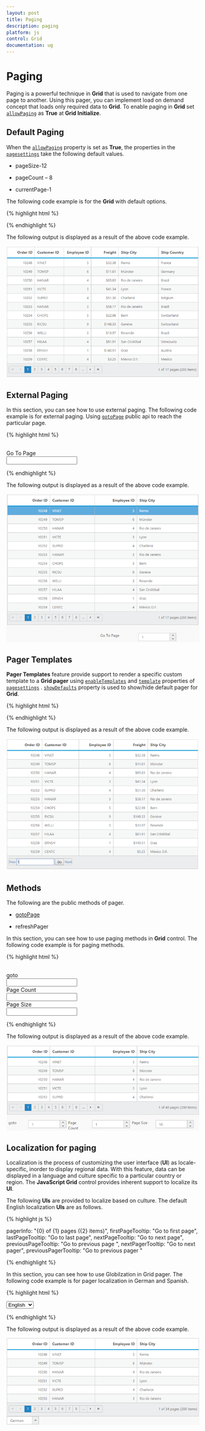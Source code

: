 ```yaml
---
layout: post
title: Paging
description: paging
platform: js
control: Grid
documentation: ug
---
```


# Paging

Paging is a powerful technique in **Grid** that is used to navigate from one page to another. Using this pager, you can implement load on demand concept that loads only required data to **Grid**. To enable paging in **Grid** set [`allowPaging`](/js/api/ejgrid#members:allowpaging "allowPaging") as **True** at **Grid Initialize**.

## Default Paging

When the [`allowPaging`](/js/api/ejgrid#members:allowpaging "allowPaging") property is set as **True**, the properties in the [`pagesettings`](/js/api/ejgrid#members:pagesettings "pagesettings") take the following default values.

* pageSize-12

* pageCount – 8

* currentPage-1

The following code example is for the **Grid** with default options.

{% highlight html %}


<div id="Grid"></div>
<script type="text/javascript">
  $(function () {
      $("#Grid").ejGrid({
          // the datasource "window.gridData" is referred from jsondata.min.js
          dataSource: window.gridData,
          allowPaging: true,
  
      });
  });
</script>


{% endhighlight %}



The following output is displayed as a result of the above code example.

![](/js/Grid/Paging_images/Paging_img1.png)

## External Paging

In this section, you can see how to use external paging. The following code example is for external paging. Using [`gotoPage`](/js/api/ejgrid#methods:gotopage "gotoPage") public api to reach the particular page.

{% highlight html %}


<div id="Grid"></div>
<br />
<div class="row">
  <div class="col-md-3"></div>
  <div class="col-md-1">
    Go To Page
  </div>
  <div class="col-md-3">
    <input type="text" id="sendpage" />
  </div>
</div>
<script type="text/javascript">
  $(function () {
      $("#Grid").ejGrid({
          // the datasource "window.gridData" is referred from jsondata.min.js
          dataSource: window.gridData,
          allowPaging: true,
  
      });
      $("#sendpage").ejNumericTextbox({ value: 1, minValue: 1, maxValue: 10, change: "onChange" });
  });
  function onChange(args) {
      var gridobj = $("#Grid").data("ejGrid");
      gridobj.goToPage(args.value);
  }
</script>


{% endhighlight %}



The following output is displayed as a result of the above code example.

![](/js/Grid/Paging_images/Paging_img2.png)

## Pager Templates

**Pager Templates** feature provide support to render a specific custom template to a **Grid pager** using [`enableTemplates`](/js/api/ejgrid#members:pagesettings-enabletemplates "enableTemplates") and [`template`](/js/api/ejgrid#members:pagesettings-template "template") properties of [`pagesettings`](/js/api/ejgrid#members:pagesettings "pagesettings") . [`showDefaults`](/js/api/ejgrid#members:pagesettings-showdefaults "showdefaults") property is used to show/hide default pager for **Grid**.

{% highlight html %}

<div id="Grid"></div>
<script type="text/javascript">
    
  $(function () {
      
      var data = ej.DataManager(window.gridData).executeLocal(ej.Query().take(50));
      $("#Grid").ejGrid({
          dataSource: data,
          pageSettings: { enableTemplates: true, template: "#template", showDefaults: false },
          columns: ["OrderID ", " CustomerID ", " EmployeeID ", " Freight ", " OrderDate"]
      });
  });
</script>
<script type="text/x-jsrender" id="template">
  <a id="prev" value="Prev">Prev</a>
  <input type="text" />
  <input type="button" value="Go" />
  <a>Next</a>
</script>

{% endhighlight %}



The following output is displayed as a result of the above code example.

![](/js/Grid/Paging_images/Paging_img3.png)

## Methods

The following are the public methods of pager.

* [gotoPage](/js/api/ejgrid#methods:gotopage "gotoPage")

* refreshPager

In this section, you can see how to use paging methods in **Grid** control. The following code example is for paging methods. 

{% highlight html %}

 <div id="Grid"></div>
<br />
<div class="row">
  <div class="col-md-1"></div>
  <div class="col-md-1">
    goto
  </div>
  <div class="col-md-2">
    <input type="text" id="goto" />
  </div>
  <div class="col-md-1">
    Page Count
  </div>
  <div class="col-md-2">
    <input type="text" id="pageCount" />
  </div>
  <div class="col-md-1">
    Page Size
  </div>
  <div class="col-md-2">
    <input type="text" id="PageSize" />
  </div>
</div>
<script type="text/javascript">
    
  $(function () {
      
      $("#Grid").ejGrid({
          // the datasource "window.gridData" is referred from jsondata.min.js
          dataSource: window.gridData,
          allowPaging: true,
          pageSettings: { pageSize: 5 },
  
      });
      $("#goto").ejNumericTextbox({ value: 1, minValue: 1, change: "pageChange" });
      $("#pageCount").ejNumericTextbox({ value: 1, minValue: 1, maxValue: 10, change: "pageCountChange" });
      $("#PageSize").ejNumericTextbox({ value: 12, minValue: 1, maxValue: 10, change: "pageSizeChange" });
  });
  function pageChange(args) {
      $("#Grid").ejGrid("getPager").ejPager("goToPage", args.value);
  }
  function pageCountChange(args) {
      $("#Grid").ejGrid({ "pageSettings": { pageCount: parseInt(args.value) } });
  }
  function pageSizeChange(args) {
      $("#Grid").ejGrid({ "pageSettings": { pageSize: parseInt(args.value) } });
  }
</script>

{% endhighlight %}



The following output is displayed as a result of the above code example.

![](/js/Grid/Paging_images/Paging_img4.png)

## Localization for paging

Localization is the process of customizing the user interface (**UI**) as locale-specific, inorder to display regional data. With this feature, data can be displayed in a language and culture specific to a particular country or region. The **JavaScript Grid** control provides inherent support to localize its **UI**.

The following **UIs** are provided to localize based on culture. The default English localization **UIs** are as follows.

{% highlight js %}

pagerInfo: "{0} of {1} pages ({2} items)",
firstPageTooltip: "Go to first page",
lastPageTooltip: "Go to last page",
nextPageTooltip: "Go to next page",
previousPageTooltip: "Go to previous page ",
nextPagerTooltip: "Go to next pager",
previousPagerTooltip: "Go to previous pager "


{% endhighlight %}



In this section, you can see how to use Globilzation in Grid pager. The following code example is for pager localization in German and Spanish. 

{% highlight html %}


 <div id="Grid"></div>
<div>
  <select id="language">
    <option value="en-US">English</option>
    <option value="de-DE">German</option>
    <option value="es-ES">Spanish</option>
  </select>
</div>
<script type="text/javascript">
    
  ej.Pager.locale["en-US"] = {
      pagerInfo: "{0} of {1} pages ({2} items)",
      firstPageTooltip: "Go to first page",
      lastPageTooltip: "Go to last page",
      nextPageTooltip: "Go to next page",
      previousPageTooltip: "Go to previous page ",
      nextPagerTooltip: "Go to next pager",
      previousPagerTooltip: "Go to previous pager "
  };
  ej.Pager.locale["de-DE"] = {
      pagerInfo: "{0} von {1} Seiten ({2} Beiträgee)",
      firstPageTooltip: "Zur ersten Seite",
      lastPageTooltip: "gehen Zur letZten Seite",
      nextPageTooltip: "Zur nächsten Seite",
      previousPageTooltip: "Zuruck Zur letZten Seite",
      nextPagerTooltip: "genhen Sie Zum nächsten pager ",
      previousPagerTooltip: "Zur vorherigen pager"
  };
  ej.Pager.locale["es-ES"] = {
      pagerInfo: "{0} de {1}páginas ({2} artículos)",
      firstPageTooltip: "Ir a la primera página",
      lastPageTooltip: "Ir a la última páginas",
      nextPageTooltip: "Ir a la página siguiente",
      previousPageTooltip: "Ir a la página anterior",
      nextPagerTooltip: "Ir a la siguiente pager",
      previousPagerTooltip: "Ir al localizador anterior"
  }
  $(function () {
      $("#Grid").ejGrid({
          // the datasource "window.gridData" is referred from jsondata.min.js
          dataSource: window.gridData,
          allowPaging: true,
          pageSettings: { pageSize: 6 },
          locale: $("#lan").val(),
      });
      $("#language").ejDropDownList({ width: "120px", "change": "onChange", selectedItemIndex: 1 })
  });
  function onChange(args) {
      $("#Grid").ejGrid("model.locale", args.value);
  }
</script>


{% endhighlight %}



The following output is displayed as a result of the above code example.

![](/js/Grid/Paging_images/Paging_img5.png)

